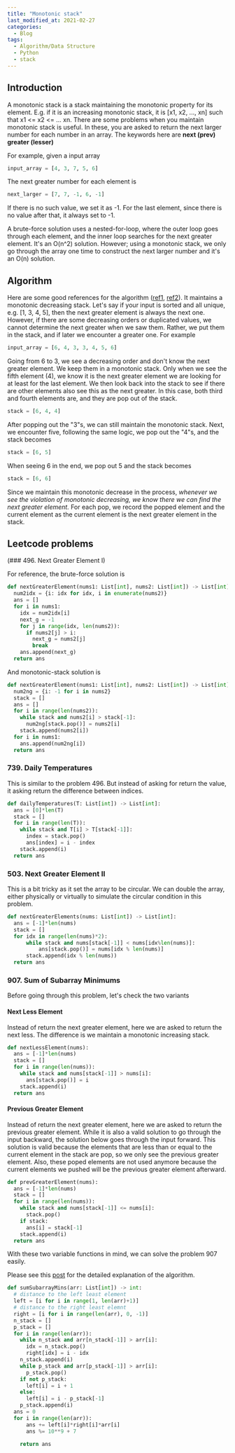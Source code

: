 ```yaml
---
title: "Monotonic stack"
last_modified_at: 2021-02-27
categories:
  - Blog
tags:
  - Algorithm/Data Structure
  - Python
  - stack
---
```


## Introduction

A monotonic stack is a stack maintaining the monotonic property for its element. E.g. if it is an increasing monotonic stack, it is [x1, x2, ..., xn] such that x1 <= x2 <= ... xn.
There are some problems when you maintain monotonic stack is useful. In these, you are asked to return the next larger number for each number in an array. The keywords here are **next (prev) greater (lesser)**

For example, given a input array

```python
input_array = [4, 3, 7, 5, 6]
```

The next greater number for each element is

```python
next_larger = [7, 7, -1, 6, -1]
```

If there is no such value, we set it as -1. For the last element, since there is no value after that, it always set to -1.

A brute-force solution uses a nested-for-loop, where the outer loop goes through each element, and the inner loop searches for the next greater element. It's an O(n^2) solution. However; using a monotonic stack, we only go through the array one time to construct the next larger number and it's an O(n) solution.

## Algorithm

Here are some good references for the algorithm ([ref1](https://labuladong.gitbook.io/algo-en/ii.-data-structure/monotonicstack), [ref2](https://stackoverflow.com/questions/55780200/intuition-behind-using-a-monotonic-stack)). It maintains a monotonic decreasing stack. Let's say if your input is sorted and all unique, e.g. [1, 3, 4, 5], then the next greater element is always the next one. However, if there are some decreasing orders or duplicated values, we cannot determine the next greater when we saw them. Rather, we put them in the stack, and if later we encounter a greater one. For example

```python
input_array = [6, 4, 3, 3, 4, 5, 6]
```

Going from 6 to 3, we see a decreasing order and don't know the next greater element. We keep them in a monotonic stack. Only when we see the fifth element (4), we know it is the next greater element we are looking for at least for the last element. We then look back into the stack to see if there are other elements also see this as the next greater. In this case, both third and fourth elements are, and they are pop out of the stack.

```python
stack = [6, 4, 4]
```

After popping out the "3"s, we can still maintain the monotonic stack. Next, we encounter five, following the same logic, we pop out the "4"s, and the stack becomes

```python
stack = [6, 5]
```

When seeing 6 in the end, we pop out 5 and the stack becomes

```python
stack = [6, 6]
```

Since we maintain this monotonic decrease in the process, *whenever we see the violation of monotonic decreasing, we know there we can find the next greater element.* For each pop, we record the popped element and the current element as the current element is the next greater element in the stack.

## Leetcode problems

(### 496. Next Greater Element I)

For reference, the brute-force solution is

```python
def nextGreaterElement(nums1: List[int], nums2: List[int]) -> List[int]:
  num2idx = {i: idx for idx, i in enumerate(nums2)}
  ans = []
  for i in nums1:
    idx = num2idx[i]
    next_g = -1
    for j in range(idx, len(nums2)):
      if nums2[j] > i:
        next_g = nums2[j]
        break
    ans.append(next_g)
  return ans  
```

And monotonic-stack solution is

```python
def nextGreaterElement(nums1: List[int], nums2: List[int]) -> List[int]:
  num2ng = {i: -1 for i in nums2}
  stack = []
  ans = []
  for i in range(len(nums2)):
    while stack and nums2[i] > stack[-1]:
      num2ng[stack.pop()] = nums2[i]
    stack.append(nums2[i])
  for i in nums1:
    ans.append(num2ng[i])
  return ans
```

### 739. Daily Temperatures

This is similar to the problem 496. But instead of asking for return the value, it asking return the difference between indices.

```python
def dailyTemperatures(T: List[int]) -> List[int]:
  ans = [0]*len(T)
  stack = []
  for i in range(len(T)):
    while stack and T[i] > T[stack[-1]]:
      index = stack.pop()
      ans[index] = i - index  
    stack.append(i)
  return ans
```

### 503. Next Greater Element II

This is a bit tricky as it set the array to be circular. We can double the array, either physically or virtually to simulate the circular condition in this problem.

```python
def nextGreaterElements(nums: List[int]) -> List[int]:
  ans = [-1]*len(nums)
  stack = []
  for idx in range(len(nums)*2):
      while stack and nums[stack[-1]] < nums[idx%len(nums)]:
          ans[stack.pop()] = nums[idx % len(nums)]
      stack.append(idx % len(nums))
  return ans
```

### 907. Sum of Subarray Minimums

Before going through this problem, let's check the two variants

#### Next Less Element

Instead of return the next greater element, here we are asked to return the next less. The difference is we maintain a monotonic increasing stack.

```python
def nextLessElement(nums):
  ans = [-1]*len(nums)
  stack = []
  for i in range(len(nums)):
    while stack and nums[stack[-1]] > nums[i]:
      ans[stack.pop()] = i
    stack.append(i)
  return ans
```

#### Previous Greater Element

Instead of return the next greater element, here we are asked to return the previous greater element. While it is also a valid solution to go through the input backward, the solution below goes through the input forward. This solution is valid because the elements that are less than or equal to the current element in the stack are pop, so we only see the previous greater element. Also, these poped elements are not used anymore because the current elements we pushed will be the previous greater element afterward.

```python
def prevGreaterElement(nums):
  ans = [-1]*len(nums)
  stack = []
  for i in range(len(nums)):
    while stack and nums[stack[-1]] <= nums[i]:
      stack.pop()
    if stack:
      ans[i] = stack[-1]
    stack.append(i)
  return ans
```

With these two variable functions in mind, we can solve the problem 907 easily.

Please see this [post](https://leetcode.com/problems/sum-of-subarray-minimums/discuss/178876/stack-solution-with-very-detailed-explanation-step-by-step) for the detailed explanation of the algorithm.

```python
def sumSubarrayMins(arr: List[int]) -> int:
  # distance to the left least element
  left = [i for i in range(1, len(arr)+1)]
  # distance to the right least elemnt
  right = [i for i in range(len(arr), 0, -1)]
  n_stack = []
  p_stack = []
  for i in range(len(arr)):
    while n_stack and arr[n_stack[-1]] > arr[i]:
      idx = n_stack.pop()
      right[idx] = i - idx
    n_stack.append(i)
    while p_stack and arr[p_stack[-1]] > arr[i]:
      p_stack.pop()
    if not p_stack:
      left[i] = i + 1
    else:
      left[i] = i - p_stack[-1]
    p_stack.append(i)
  ans = 0
  for i in range(len(arr)):
      ans += left[i]*right[i]*arr[i]
      ans %= 10**9 + 7
        
    return ans
```
